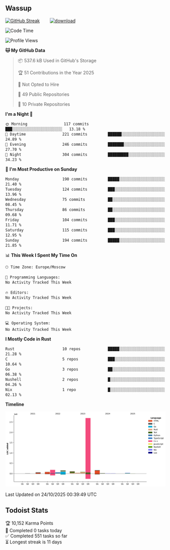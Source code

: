 ## Wassup

<!--
-->

[![GitHub Streak](http://github-readme-streak-stats.herokuapp.com?user=archeoss&theme=shades-of-purple&hide_border=true&date_format=j%20M%5B%20Y%5D)](https://git.io/streak-stats)&nbsp;&nbsp;&nbsp;&nbsp;&nbsp;&nbsp;&nbsp;&nbsp;[![download](https://user-images.githubusercontent.com/68448737/147796309-d8b65b1d-4dde-40d9-b03a-2b42aaa6cd43.jpeg)
](http://bmstu.ru/)

<!--START_SECTION:waka-->
![Code Time](http://img.shields.io/badge/Code%20Time-4%2C005%20hrs%2035%20mins-blue)

![Profile Views](http://img.shields.io/badge/Profile%20Views-0-blue)

**🐱 My GitHub Data** 

> 📦 537.6 kB Used in GitHub's Storage 
 > 
> 🏆 51 Contributions in the Year 2025
 > 
> 🚫 Not Opted to Hire
 > 
> 📜 49 Public Repositories 
 > 
> 🔑 10 Private Repositories 
 > 
**I'm a Night 🦉** 

```text
🌞 Morning                117 commits         ███░░░░░░░░░░░░░░░░░░░░░░   13.18 % 
🌆 Daytime                221 commits         ██████░░░░░░░░░░░░░░░░░░░   24.89 % 
🌃 Evening                246 commits         ███████░░░░░░░░░░░░░░░░░░   27.70 % 
🌙 Night                  304 commits         █████████░░░░░░░░░░░░░░░░   34.23 % 
```
📅 **I'm Most Productive on Sunday** 

```text
Monday                   190 commits         █████░░░░░░░░░░░░░░░░░░░░   21.40 % 
Tuesday                  124 commits         ███░░░░░░░░░░░░░░░░░░░░░░   13.96 % 
Wednesday                75 commits          ██░░░░░░░░░░░░░░░░░░░░░░░   08.45 % 
Thursday                 86 commits          ██░░░░░░░░░░░░░░░░░░░░░░░   09.68 % 
Friday                   104 commits         ███░░░░░░░░░░░░░░░░░░░░░░   11.71 % 
Saturday                 115 commits         ███░░░░░░░░░░░░░░░░░░░░░░   12.95 % 
Sunday                   194 commits         █████░░░░░░░░░░░░░░░░░░░░   21.85 % 
```


📊 **This Week I Spent My Time On** 

```text
🕑︎ Time Zone: Europe/Moscow

💬 Programming Languages: 
No Activity Tracked This Week

🔥 Editors: 
No Activity Tracked This Week

🐱‍💻 Projects: 
No Activity Tracked This Week

💻 Operating System: 
No Activity Tracked This Week
```

**I Mostly Code in Rust** 

```text
Rust                     10 repos            █████░░░░░░░░░░░░░░░░░░░░   21.28 % 
C                        5 repos             ███░░░░░░░░░░░░░░░░░░░░░░   10.64 % 
Go                       3 repos             ██░░░░░░░░░░░░░░░░░░░░░░░   06.38 % 
Nushell                  2 repos             █░░░░░░░░░░░░░░░░░░░░░░░░   04.26 % 
Nix                      1 repo              █░░░░░░░░░░░░░░░░░░░░░░░░   02.13 % 
```



**Timeline**

![Lines of Code chart](https://raw.githubusercontent.com/archeoss/archeoss/master/assets/bar_graph.png)


 Last Updated on 24/10/2025 00:39:49 UTC
<!--END_SECTION:waka-->

## Todoist Stats

<!-- TODO-IST:START -->
🏆  10,152 Karma Points           
🌸  Completed 0 tasks today           
✅  Completed 551 tasks so far           
⏳  Longest streak is 11 days
<!-- TODO-IST:END -->
